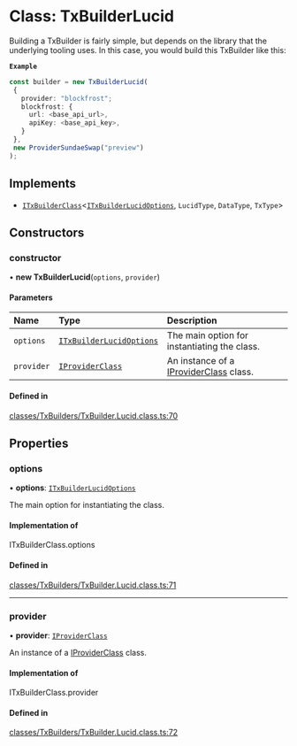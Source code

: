 # Class: TxBuilderLucid

Building a TxBuilder is fairly simple, but depends on the library that the underlying tooling uses. In this case,
you would build this TxBuilder like this:

**`Example`**

```ts
const builder = new TxBuilderLucid(
 {
   provider: "blockfrost";
   blockfrost: {
     url: <base_api_url>,
     apiKey: <base_api_key>,
   }
 },
 new ProviderSundaeSwap("preview")
);
```

## Implements

- [`ITxBuilderClass`](../interfaces/ITxBuilderClass.md)<[`ITxBuilderLucidOptions`](../interfaces/ITxBuilderLucidOptions.md), `LucidType`, `DataType`, `TxType`\>

## Constructors

### constructor

• **new TxBuilderLucid**(`options`, `provider`)

#### Parameters

| Name | Type | Description |
| :------ | :------ | :------ |
| `options` | [`ITxBuilderLucidOptions`](../interfaces/ITxBuilderLucidOptions.md) | The main option for instantiating the class. |
| `provider` | [`IProviderClass`](../interfaces/IProviderClass.md) | An instance of a [IProviderClass](../interfaces/IProviderClass.md) class. |

#### Defined in

[classes/TxBuilders/TxBuilder.Lucid.class.ts:70](https://github.com/SundaeSwap-finance/sundae-sdk/blob/a934a45/packages/core/src/classes/TxBuilders/TxBuilder.Lucid.class.ts#L70)

## Properties

### options

• **options**: [`ITxBuilderLucidOptions`](../interfaces/ITxBuilderLucidOptions.md)

The main option for instantiating the class.

#### Implementation of

ITxBuilderClass.options

#### Defined in

[classes/TxBuilders/TxBuilder.Lucid.class.ts:71](https://github.com/SundaeSwap-finance/sundae-sdk/blob/a934a45/packages/core/src/classes/TxBuilders/TxBuilder.Lucid.class.ts#L71)

___

### provider

• **provider**: [`IProviderClass`](../interfaces/IProviderClass.md)

An instance of a [IProviderClass](../interfaces/IProviderClass.md) class.

#### Implementation of

ITxBuilderClass.provider

#### Defined in

[classes/TxBuilders/TxBuilder.Lucid.class.ts:72](https://github.com/SundaeSwap-finance/sundae-sdk/blob/a934a45/packages/core/src/classes/TxBuilders/TxBuilder.Lucid.class.ts#L72)
